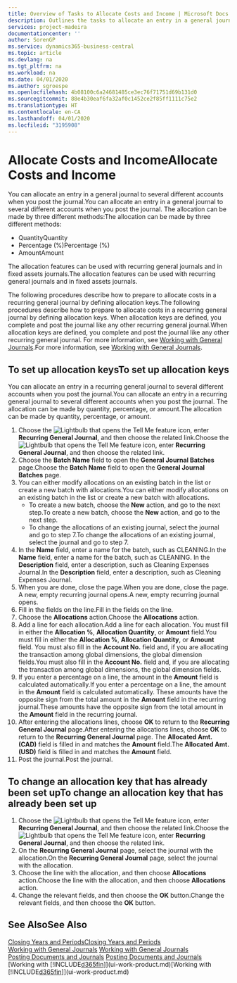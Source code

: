 ```yaml
---
title: Overview of Tasks to Allocate Costs and Income | Microsoft Docs
description: Outlines the tasks to allocate an entry in a general journal to several different accounts when you post the journal.
services: project-madeira
documentationcenter: ''
author: SorenGP
ms.service: dynamics365-business-central
ms.topic: article
ms.devlang: na
ms.tgt_pltfrm: na
ms.workload: na
ms.date: 04/01/2020
ms.author: sgroespe
ms.openlocfilehash: 4b08100c6a24681485ce3ec76f71751d69b131d0
ms.sourcegitcommit: 88e4b30eaf6fa32af0c1452ce2f85ff1111c75e2
ms.translationtype: HT
ms.contentlocale: en-CA
ms.lasthandoff: 04/01/2020
ms.locfileid: "3195908"
---
```

# <a name="allocate-costs-and-income"></a><span data-ttu-id="f6d04-103">Allocate Costs and Income</span><span class="sxs-lookup"><span data-stu-id="f6d04-103">Allocate Costs and Income</span></span>
<span data-ttu-id="f6d04-104">You can allocate an entry in a general journal to several different accounts when you post the journal.</span><span class="sxs-lookup"><span data-stu-id="f6d04-104">You can allocate an entry in a general journal to several different accounts when you post the journal.</span></span> <span data-ttu-id="f6d04-105">The allocation can be made by three different methods:</span><span class="sxs-lookup"><span data-stu-id="f6d04-105">The allocation can be made by three different methods:</span></span>

* <span data-ttu-id="f6d04-106">Quantity</span><span class="sxs-lookup"><span data-stu-id="f6d04-106">Quantity</span></span>
* <span data-ttu-id="f6d04-107">Percentage (%)</span><span class="sxs-lookup"><span data-stu-id="f6d04-107">Percentage (%)</span></span>
* <span data-ttu-id="f6d04-108">Amount</span><span class="sxs-lookup"><span data-stu-id="f6d04-108">Amount</span></span>

<span data-ttu-id="f6d04-109">The allocation features can be used with recurring general journals and in fixed assets journals.</span><span class="sxs-lookup"><span data-stu-id="f6d04-109">The allocation features can be used with recurring general journals and in fixed assets journals.</span></span>
<!--You can also distribute the cost or revenue of a line to an intercompany partner when you post a sales or purchase document. When you post the document, a line will be posted in your general journal, and a corresponding line will be created in the intercompany outbox.-->

<span data-ttu-id="f6d04-110">The following procedures describe how to prepare to allocate costs in a recurring general journal by defining allocation keys.</span><span class="sxs-lookup"><span data-stu-id="f6d04-110">The following procedures describe how to prepare to allocate costs in a recurring general journal by defining allocation keys.</span></span> <span data-ttu-id="f6d04-111">When allocation keys are defined, you complete and post the journal like any other recurring general journal.</span><span class="sxs-lookup"><span data-stu-id="f6d04-111">When allocation keys are defined, you complete and post the journal like any other recurring general journal.</span></span> <span data-ttu-id="f6d04-112">For more information, see [Working with General Journals](ui-work-general-journals.md).</span><span class="sxs-lookup"><span data-stu-id="f6d04-112">For more information, see [Working with General Journals](ui-work-general-journals.md).</span></span>

## <a name="to-set-up-allocation-keys"></a><span data-ttu-id="f6d04-113">To set up allocation keys</span><span class="sxs-lookup"><span data-stu-id="f6d04-113">To set up allocation keys</span></span>
<span data-ttu-id="f6d04-114">You can allocate an entry in a recurring general journal to several different accounts when you post the journal.</span><span class="sxs-lookup"><span data-stu-id="f6d04-114">You can allocate an entry in a recurring general journal to several different accounts when you post the journal.</span></span> <span data-ttu-id="f6d04-115">The allocation can be made by quantity, percentage, or amount.</span><span class="sxs-lookup"><span data-stu-id="f6d04-115">The allocation can be made by quantity, percentage, or amount.</span></span>
1. <span data-ttu-id="f6d04-116">Choose the ![Lightbulb that opens the Tell Me feature](media/ui-search/search_small.png "Tell me what you want to do") icon, enter **Recurring General Journal**, and then choose the related link.</span><span class="sxs-lookup"><span data-stu-id="f6d04-116">Choose the ![Lightbulb that opens the Tell Me feature](media/ui-search/search_small.png "Tell me what you want to do") icon, enter **Recurring General Journal**, and then choose the related link.</span></span>
2. <span data-ttu-id="f6d04-117">Choose the **Batch Name** field to open the **General Journal Batches** page.</span><span class="sxs-lookup"><span data-stu-id="f6d04-117">Choose the **Batch Name** field to open the **General Journal Batches** page.</span></span>
3. <span data-ttu-id="f6d04-118">You can either modify allocations on an existing batch in the list or create a new batch with allocations.</span><span class="sxs-lookup"><span data-stu-id="f6d04-118">You can either modify allocations on an existing batch in the list or create a new batch with allocations.</span></span>
   * <span data-ttu-id="f6d04-119">To create a new batch, choose the **New** action, and go to the next step.</span><span class="sxs-lookup"><span data-stu-id="f6d04-119">To create a new batch, choose the **New** action, and go to the next step.</span></span>
   * <span data-ttu-id="f6d04-120">To change the allocations of an existing journal, select the journal and go to step 7.</span><span class="sxs-lookup"><span data-stu-id="f6d04-120">To change the allocations of an existing journal, select the journal and go to step 7.</span></span>    
4. <span data-ttu-id="f6d04-121">In the **Name** field, enter a name for the batch, such as CLEANING.</span><span class="sxs-lookup"><span data-stu-id="f6d04-121">In the **Name** field, enter a name for the batch, such as CLEANING.</span></span> <span data-ttu-id="f6d04-122">In the **Description** field, enter a description, such as Cleaning Expenses Journal.</span><span class="sxs-lookup"><span data-stu-id="f6d04-122">In the **Description** field, enter a description, such as Cleaning Expenses Journal.</span></span>
5. <span data-ttu-id="f6d04-123">When you are done, close the page.</span><span class="sxs-lookup"><span data-stu-id="f6d04-123">When you are done, close the page.</span></span> <span data-ttu-id="f6d04-124">A new, empty recurring journal opens.</span><span class="sxs-lookup"><span data-stu-id="f6d04-124">A new, empty recurring journal opens.</span></span>
6. <span data-ttu-id="f6d04-125">Fill in the fields on the line.</span><span class="sxs-lookup"><span data-stu-id="f6d04-125">Fill in the fields on the line.</span></span>
7. <span data-ttu-id="f6d04-126">Choose the **Allocations** action.</span><span class="sxs-lookup"><span data-stu-id="f6d04-126">Choose the **Allocations** action.</span></span>
8. <span data-ttu-id="f6d04-127">Add a line for each allocation.</span><span class="sxs-lookup"><span data-stu-id="f6d04-127">Add a line for each allocation.</span></span> <span data-ttu-id="f6d04-128">You must fill in either the **Allocation %**, **Allocation Quantity**, or **Amount** field.</span><span class="sxs-lookup"><span data-stu-id="f6d04-128">You must fill in either the **Allocation %**, **Allocation Quantity**, or **Amount** field.</span></span> <span data-ttu-id="f6d04-129">You must also fill in the **Account No.** field and, if you are allocating the transaction among global dimensions, the global dimension fields.</span><span class="sxs-lookup"><span data-stu-id="f6d04-129">You must also fill in the **Account No.** field and, if you are allocating the transaction among global dimensions, the global dimension fields.</span></span>
9. <span data-ttu-id="f6d04-130">If you enter a percentage on a line, the amount in the **Amount** field is calculated automatically.</span><span class="sxs-lookup"><span data-stu-id="f6d04-130">If you enter a percentage on a line, the amount in the **Amount** field is calculated automatically.</span></span> <span data-ttu-id="f6d04-131">These amounts have the opposite sign from the total amount in the **Amount** field in the recurring journal.</span><span class="sxs-lookup"><span data-stu-id="f6d04-131">These amounts have the opposite sign from the total amount in the **Amount** field in the recurring journal.</span></span>
10. <span data-ttu-id="f6d04-132">After entering the allocations lines, choose **OK** to return to the **Recurring General Journal** page.</span><span class="sxs-lookup"><span data-stu-id="f6d04-132">After entering the allocations lines, choose **OK** to return to the **Recurring General Journal** page.</span></span> <span data-ttu-id="f6d04-133">The **Allocated Amt. (CAD)** field is filled in and matches the **Amount** field.</span><span class="sxs-lookup"><span data-stu-id="f6d04-133">The **Allocated Amt. (USD)** field is filled in and matches the **Amount** field.</span></span>
11. <span data-ttu-id="f6d04-134">Post the journal.</span><span class="sxs-lookup"><span data-stu-id="f6d04-134">Post the journal.</span></span>

## <a name="to-change-an-allocation-key-that-has-already-been-set-up"></a><span data-ttu-id="f6d04-135">To change an allocation key that has already been set up</span><span class="sxs-lookup"><span data-stu-id="f6d04-135">To change an allocation key that has already been set up</span></span>
1. <span data-ttu-id="f6d04-136">Choose the ![Lightbulb that opens the Tell Me feature](media/ui-search/search_small.png "Tell me what you want to do") icon, enter **Recurring General Journal**, and then choose the related link.</span><span class="sxs-lookup"><span data-stu-id="f6d04-136">Choose the ![Lightbulb that opens the Tell Me feature](media/ui-search/search_small.png "Tell me what you want to do") icon, enter **Recurring General Journal**, and then choose the related link.</span></span>
2. <span data-ttu-id="f6d04-137">On the **Recurring General Journal** page, select the journal with the allocation.</span><span class="sxs-lookup"><span data-stu-id="f6d04-137">On the **Recurring General Journal** page, select the journal with the allocation.</span></span>
3. <span data-ttu-id="f6d04-138">Choose the line with the allocation, and then choose **Allocations** action.</span><span class="sxs-lookup"><span data-stu-id="f6d04-138">Choose the line with the allocation, and then choose **Allocations** action.</span></span>
4. <span data-ttu-id="f6d04-139">Change the relevant fields, and then choose the **OK** button.</span><span class="sxs-lookup"><span data-stu-id="f6d04-139">Change the relevant fields, and then choose the **OK** button.</span></span>

## <a name="see-also"></a><span data-ttu-id="f6d04-140">See Also</span><span class="sxs-lookup"><span data-stu-id="f6d04-140">See Also</span></span>
[<span data-ttu-id="f6d04-141">Closing Years and Periods</span><span class="sxs-lookup"><span data-stu-id="f6d04-141">Closing Years and Periods</span></span>](year-close-years-periods.md)  
<span data-ttu-id="f6d04-142">[Working with General Journals](ui-work-general-journals.md)  </span><span class="sxs-lookup"><span data-stu-id="f6d04-142">[Working with General Journals](ui-work-general-journals.md)  </span></span>  
<span data-ttu-id="f6d04-143">[Posting Documents and Journals](ui-post-documents-journals.md)  </span><span class="sxs-lookup"><span data-stu-id="f6d04-143">[Posting Documents and Journals](ui-post-documents-journals.md)  </span></span>  
<span data-ttu-id="f6d04-144">[Working with [!INCLUDE[d365fin](includes/d365fin_md.md)]](ui-work-product.md)</span><span class="sxs-lookup"><span data-stu-id="f6d04-144">[Working with [!INCLUDE[d365fin](includes/d365fin_md.md)]](ui-work-product.md)</span></span>
